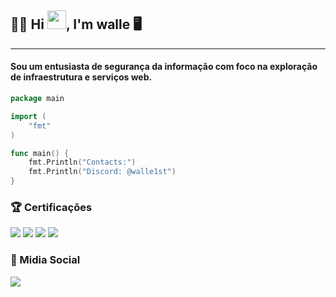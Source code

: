 ## 🥷🏾 Hi <img src="https://raw.githubusercontent.com/kaueMarques/kaueMarques/master/hi.gif" width="30px">, I'm walle 🖥️

------------



#### Sou um entusiasta de segurança da informação com foco na exploração de infraestrutura e serviços web.
  
</div>

```go
package main

import (
    "fmt"
)

func main() {
    fmt.Println("Contacts:")
    fmt.Println("Discord: @walle1st")
}
```
  
### 🏆 Certificações

<div>
<a href="https://academy.desecsecurity.com/pentest-experience/certificacao/f41df1f92bae13a2e83f4047224d5346" target="_blank"><img src="https://img.shields.io/badge/-DCPT-%232f264f?style=for-the-badge&logoColor=white" target="_blank"></a>
<a href="https://www.linkedin.com/in/walefxavier/overlay/1721930981052/single-media-viewer/?profileId=ACoAADVWStYBi5NEZkBRs20hiPhelmtD9pw6ihE" target="_blank"><img src="https://img.shields.io/badge/-CWHI-%232f264f?style=for-the-badge&logoColor=white" target="_blank"></a>
<a href="https://cp.certmetrics.com/amazon/en/public/verify/credential/5T5XFFJ261QQQXGZ" target="_blank"><img src="https://img.shields.io/badge/-AWS%20%20%20%201x-%232f264f?style=for-the-badge&logoColor=white" target="_blank"></a> 
<a href="https://catalog-education.oracle.com/pls/certview/sharebadge?id=81EC103D9EA67866609C53677FD568E3228480AEBEE1C777ACAB9B3F6C0ABFFD" target="_blank"><img src="https://img.shields.io/badge/-ORACLE%20%20%20%201x-%232f264f?style=for-the-badge&logoColor=white" target="_blank"></a>
</div>


### 📱 Midia Social
<div> 
  <a href="https://www.linkedin.com/in/walefxavier/" target="_blank"><img src="https://img.shields.io/badge/-LinkedIn-%232f264f?style=for-the-badge&logo=linkedin&logoColor=white" target="_blank"></a>  
</div>
